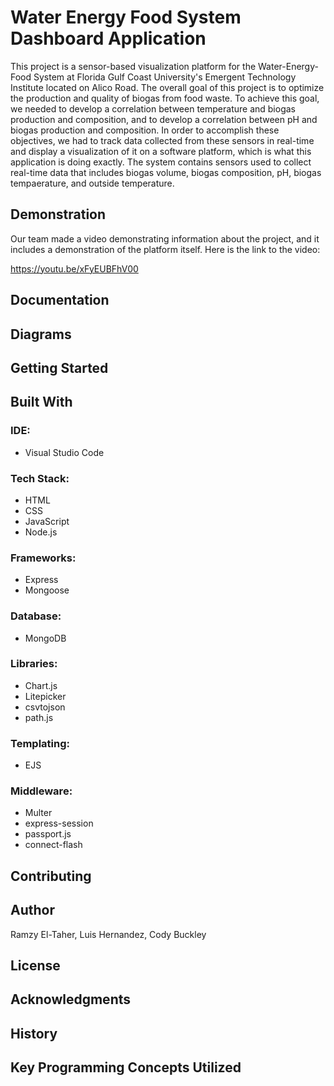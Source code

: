 # Water Energy Food System Dashboard Application

This project is a sensor-based visualization platform for the Water-Energy-Food System at Florida Gulf Coast University's Emergent Technology Institute located on Alico Road. The overall goal of this project is to optimize the production and quality of biogas from food waste. To achieve this goal, we needed to develop a correlation between temperature and biogas production and composition, and to develop a correlation between pH and biogas production and composition. In order to accomplish these objectives, we had to track data collected from these sensors in real-time and display a visualization of it on a software platform, which is what this application is doing exactly. The system contains sensors used to collect real-time data that includes biogas volume, biogas composition, pH, biogas tempaerature, and outside temperature.

## Demonstration

Our team made a video demonstrating information about the project, and it includes a demonstration of the platform itself. Here is the link to the video:

https://youtu.be/xFyEUBFhV00

## Documentation


## Diagrams


## Getting Started


## Built With

### IDE: 
* Visual Studio Code

### Tech Stack:
* HTML
* CSS
* JavaScript
* Node.js

### Frameworks:
* Express
* Mongoose

### Database:
* MongoDB

### Libraries:
* Chart.js
* Litepicker
* csvtojson
* path.js

### Templating:
* EJS

### Middleware:
* Multer
* express-session
* passport.js
* connect-flash

## Contributing


## Author

Ramzy El-Taher, Luis Hernandez, Cody Buckley

## License


## Acknowledgments


## History


## Key Programming Concepts Utilized
